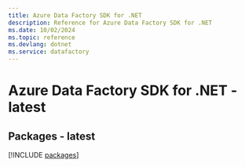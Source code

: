 ```yaml
---
title: Azure Data Factory SDK for .NET
description: Reference for Azure Data Factory SDK for .NET
ms.date: 10/02/2024
ms.topic: reference
ms.devlang: dotnet
ms.service: datafactory
---
```

# Azure Data Factory SDK for .NET - latest
## Packages - latest
[!INCLUDE [packages](data-factory-index.md)]
